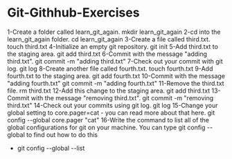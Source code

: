 # Git-Githhub-Exercises

1-Create a folder called learn_git_again.
mkdir learn_git_again
2-cd into the learn_git_again folder.
cd learn_git_again
3-Create a file called third.txt.
touch third.txt
4-Initialize an empty git repository.
git init
5-Add third.txt to the staging area.
git add third.txt
6-Commit with the message "adding third.txt".
git commit -m "adding third.txt"
7-Check out your commit with git log.
git log
8-Create another file called fourth.txt.
touch fourth.txt
9-Add fourth.txt to the staging area.
git add fourth.txt
10-Commit with the message "adding fourth.txt"
git commit -m "adding fourth.txt"
11-Remove the third.txt file.
rm third.txt
12-Add this change to the staging area.
git add third.txt
13-Commit with the message "removing third.txt".
git commit -m "removing third.txt"
14-Check out your commits using git log.
git log
15-Change your global setting to core.pager=cat - you can read more about that here.
git config --global core.pager "cat"
16-Write the command to list all of the global configurations for git on your machine. You can type git config
--global to find out how to do this

- git config --global --list
